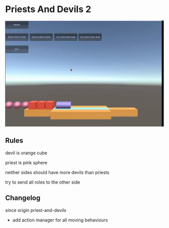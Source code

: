 # Priests And Devils 2

![gif](./assets/pad2.gif)

## Rules

devil is orange cube

priest is pink sphere

neither sides should have more devils than priests

try to send all roles to the other side

## Changelog

since origin priest-and-devils

* add action manager for all moving behaviours

